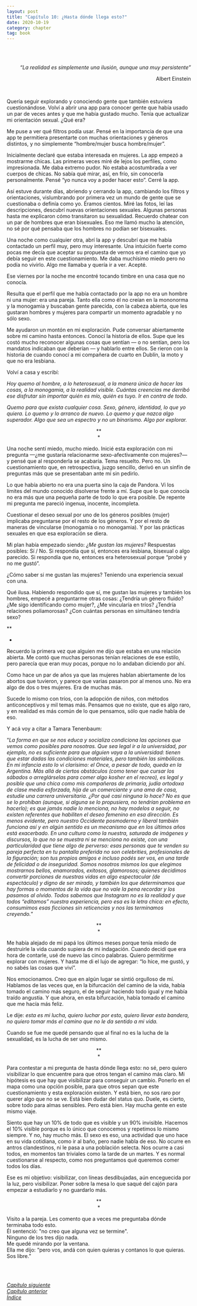 ```yaml
---
layout: post
title: "Capítulo 10: ¿Hasta dónde llega esto?"
date: 2020-10-19
category: chapter
tag: book
---
```

<br>
<br>

<p style="text-align: right">
<em>“La realidad es simplemente una ilusión, aunque una muy persistente”</em></p>
<p style="text-align: right">
Albert Einstein</p>

<br>

Quería seguir explorando y conociendo gente que también estuviera cuestionándose. Volví a abrir una app para conocer gente que había usado un par de veces antes y que me había gustado mucho. Tenía que actualizar mi orientación sexual. ¿Qué era?

Me puse a ver qué filtros podía usar. Pensé en la importancia de que una app te permitiera presentarte con muchas orientaciones y géneros distintos, y no simplemente “hombre/mujer busca hombre/mujer”.

Inicialmente declaré que estaba interesada en mujeres. La app empezó a mostrarme chicas. Las primeras veces miré de lejos los perfiles, como impresionada. Me daba extremo pudor. No estaba acostumbrada a ver cuerpos de chicas. No sabía qué mirar, así, en frío, sin conocerla personalmente. Pensé “yo nunca voy a poder hacer esto”. Cerré la app.

Así estuve durante días, abriendo y cerrando la app, cambiando los filtros y orientaciones, vislumbrando por primera vez un mundo de gente que se cuestionaba o definía como yo. Éramos cientos. Miré las fotos, leí las descripciones, descubrí nuevas orientaciones sexuales. Algunas personas hasta me explicaron cómo transitaron su sexualidad. Recuerdo chatear con un par de hombres que eran bisexuales. Eso me llamó mucho la atención, no sé por qué pensaba que los hombres no podían ser bisexuales.

Una noche como cualquier otra, abrí la app y descubrí que me había contactado un perfil muy, pero muy interesante. Una intuición fuerte como pocas me decía que aceptar su propuesta de vernos era el camino que yo debía seguir en este cuestionamiento. Me daba muchísimo miedo pero no podía no vivirlo. Algo me llamaba y quería ir a ver. Acepté.

Ese viernes por la noche me encontré tocando timbre en una casa que no conocía.

Resulta que el perfil que me había contactado por la app no era un hombre ni una mujer: era una pareja. Tanto ella como él no creían en la mononorma y la monogamia y buscaban gente parecida, con la cabeza abierta, que les gustaran hombres y mujeres para compartir un momento agradable y no sólo sexo.

Me ayudaron un montón en mi exploración. Pude conversar abiertamente sobre mi camino hasta entonces. Conocí la historia de ellos. Supe que les costó mucho reconocer algunas cosas que sentían — o no sentían, pero los mandatos indicaban que deberían — y hablarlo entre ellos. Se rieron con la historia de cuando conocí a mi compañera de cuarto en Dublín, la moto y que no era lesbiana.

Volví a casa y escribí:

_Hoy quemo al hombre, a lo heterosexual, a la manera única de hacer las cosas, a la monogamia, a la realidad visible. Cuántas creencias me derribó ese disfrutar sin importar quién es mío, quién es tuyo. Ir en contra de todo._

_Quemo para que exista cualquier cosa. Sexo, género, identidad, lo que yo quiera. Lo quemo y lo arranco de nuevo. Lo quemo y que nazca algo superador. Algo que sea un espectro y no un binarismo. Algo por explorar._

<p style="text-align: center;">
**<br>
*<br>
</p>


Una noche sentí miedo, mucho miedo. Inicié esta exploración con mi pregunta —¿me gustaría relacionarme sexo-afectivamente con mujeres?— y pensé que al responderla se acabaría. Tema resuelto. Pero no. Un cuestionamiento que, en retrospectiva, juzgo sencillo, derivó en un sinfín de preguntas más que se presentaban ante mí sin pedirlo.

Lo que había abierto no era una puerta sino la caja de Pandora. Vi los límites del mundo conocido disolverse frente a mí. Supe que lo que conocía no era más que una pequeña parte de todo lo que era posible. De repente mi pregunta me pareció ingenua, inocente, incompleta.

Cuestionar el deseo sexual por uno de los géneros posibles (mujer) implicaba preguntarse por el resto de los géneros. Y por el resto de maneras de vincularse (monogamia o no monogamia). Y por las prácticas sexuales en que esa exploración se diera.

Mi plan había empezado siendo: _¿Me gustan las mujeres?_ Respuestas posibles: Sí / No. Si respondía que sí, entonces era lesbiana, bisexual o algo parecido. Si respondía que no, entonces era heterosexual porque “probé y no me gustó”.

¿Cómo saber si me gustan las mujeres? Teniendo una experiencia sexual con una.

Qué ilusa. Habiendo respondido que sí, me gustan las mujeres y también los hombres, empecé a preguntarme otras cosas: ¿Tendría un género fluido? ¿Me sigo identificando como mujer?, ¿Me vincularía en tríos? ¿Tendría relaciones poliamorosas? ¿Con cuántas personas en simultáneo tendría sexo?

**

*

Recuerdo la primera vez que alguien me dijo que estaba en una relación abierta. Me contó que muchas personas tenían relaciones de ese estilo, pero parecía que eran muy pocas, porque no lo andaban diciendo por ahí.

Como hace un par de años ya que las mujeres hablan abiertamente de los abortos que tuvieron, y parece que varias pasaron por al menos uno. No era algo de dos o tres mujeres. Era de muchas más.

Sucede lo mismo con tríos, con la adopción de niños, con métodos anticonceptivos y mil temas más. Pensamos que no existe, que es algo raro, y en realidad es más común de lo que pensamos, sólo que nadie habla de eso.

Y acá voy a citar a Tamara Tenenbaum:

“_La forma en que se nos educa y socializa condiciona las opciones que vemos como posibles para nosotras. Que sea legal ir a la universidad, por ejemplo, no es suficiente para que alguien vaya a la universidad: tienen que estar dadas las condiciones materiales, pero también las simbólicas. En mi infancia esto lo vi clarísimo: el Once, a pesar de todo, queda en la Argentina. Más allá de ciertos obstáculos (como tener que cursar los sábados o arreglárselas para comer algo kosher en el recreo), es legal y posible que una chica como mis compañeras de primaria, judía ortodoxa de clase media esforzada, hija de un comerciante y una ama de casa, estudie una carrera universitaria. ¿Por qué casi ninguna lo hace? No es que se lo prohíban (aunque, si alguna se lo propusiera, no tendrían problema en hacerlo); es que jamás nadie lo menciona, no hay modelos a seguir, no existen referentes que habiliten el deseo femenino en esa dirección.
Es menos evidente, pero nuestro Occidente posmoderno y liberal también funciona así y en algún sentido es un mecanismo que en los últimos años está exacerbado. En una cultura como la nuestra, saturada de imágenes y discursos, lo que no se muestra ni se menciona no existe, con una particularidad que tiene algo de perverso: esas personas que te venden su pareja perfecta en tu pantalla preferida no son celebrities, profesionales de la figuración; son tus propios amigos e incluso podés ser vos, en una tarde de felicidad o de inseguridad. Somos nosotros mismos los que elegimos mostrarnos bellos, enamorados, exitosos, glamorosos; quienes decidimos convertir porciones de nuestras vidas en algo espectacular (de espectáculo) y digno de ser mirado, y también los que determinamos que hay formas o momentos de la vida que no vale la pena recordar y los pasamos al olvido. Todos sabemos que Instagram no es la realidad y que todos “editamos” nuestra experiencia, pero esa es la letra chica: en efecto, consumimos esas ficciones sin reticencias y nos las terminamos creyendo._”

<p style="text-align: center;">
**<br>
*<br>
</p>


Me había alejado de mi papá los últimos meses porque tenía miedo de destruirle la vida cuando supiera de mi indagación. Cuando decidí que era hora de contarle, usé de nuevo las cinco palabras. Quiero permitirme explorar con mujeres. Y hasta me di el lujo de agregar: “lo hice, me gustó, y no sabés las cosas que viví”.

Nos emocionamos. Creo que en algún lugar se sintió orgulloso de mí. Hablamos de las veces que, en la bifurcación del camino de la vida, había tomado el camino más seguro, el de seguir haciendo todo igual y me había traído angustia. Y que ahora, en esta bifurcación, había tomado el camino que me hacía más feliz.

Le dije: _esta es mi lucha, quiero luchar por esto, quiero llevar esta bandera, no quiero tomar más el camino que no le da sentido a mi vida._

Cuando se fue me quedé pensando que al final no es la lucha de la sexualidad, es la lucha de ser uno mismo.

<p style="text-align: center;">
**<br>
*<br>
</p>


Para contestar a mi pregunta de hasta dónde llega esto: no sé, pero quiero visibilizar lo que encuentre para que otros tengan el camino más claro. Mi hipótesis es que hay que visibilizar para conseguir un cambio. Ponerlo en el mapa como una opción posible, para que otros sepan que este cuestionamiento y esta exploración existen. Y está bien, no sos raro por querer algo que no se ve. Está bien dudar del status quo. Duele, es cierto, sobre todo para almas sensibles. Pero está bien. Hay mucha gente en este mismo viaje.

Siento que hay un 10% de todo que es visible y un 90% invisible. Hacemos el 10% visible porque es lo único que conocemos y repetimos lo mismo siempre. Y no, hay mucho más. El sexo es eso, una actividad que uno hace en su vida cotidiana, como ir al baño, pero nadie habla de eso. No ocurre en antros clandestinos, ni le pasa a una población selecta. Nos ocurre a casi todos, en momentos tan triviales como la tarde de un martes. Y es normal cuestionarse al respecto, como nos preguntamos qué queremos comer todos los días.

Ese es mi objetivo: visibilizar, con líneas desdibujadas, aún enceguecida por la luz, pero visibilizar. Poner sobre la mesa lo que saqué del cajón para empezar a estudiarlo y no guardarlo más.

<p style="text-align: center;">
**<br>
*<br>
</p>

Visito a la pareja. Les comento que a veces me preguntaba dónde terminaba todo esto.<br>
Él sentenció: "no creo que alguna vez se termine".<br>
Ninguno de los tres dijo nada.<br>
Me quedé mirando por la ventana.<br>
Ella me dijo: “pero vos, andá con quien quieras y contanos lo que quieras. Sos libre.”

<br>
<br>

_[Capítulo siguiente](https://youngdel.fi/posts/chapter/2020/10/19/epilogo/)_<br>
_[Capítulo anterior](https://youngdel.fi/posts/chapter/2020/10/19/capitulo-9-print/)_<br>
_[Índice](https://youngdel.fi/book-print.html)_